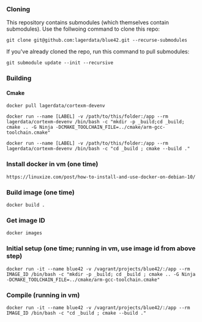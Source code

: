 ### Cloning

This repository contains submodules (which themselves contain submodules). Use the follwoing command to clone this repo:

    git clone git@github.com:lagerdata/blue42.git --recurse-submodules

If you've already cloned the repo, run this command to pull submodules:

    git submodule update --init --recursive


### Building

#### Cmake
	docker pull lagerdata/cortexm-devenv  
	
	docker run --name [LABEL] -v /path/to/this/folder:/app --rm lagerdata/cortexm-devenv /bin/bash -c "mkdir -p _build;cd _build; cmake .. -G Ninja -DCMAKE_TOOLCHAIN_FILE=../cmake/arm-gcc-toolchain.cmake"  

	docker run --name [LABEL] -v /path/to/this/folder:/app --rm lagerdata/cortexm-devenv /bin/bash -c "cd _build ; cmake --build ."



### Install docker in vm (one time)
    https://linuxize.com/post/how-to-install-and-use-docker-on-debian-10/

### Build image (one time)
    docker build .

### Get image ID
    docker images

### Initial setup (one time; running in vm, use image id from above step)
    docker run -it --name blue42 -v /vagrant/projects/blue42/:/app --rm IMAGE_ID /bin/bash -c "mkdir -p _build; cd _build ; cmake .. -G Ninja -DCMAKE_TOOLCHAIN_FILE=../cmake/arm-gcc-toolchain.cmake"

### Compile (running in vm)
    docker run -it --name blue42 -v /vagrant/projects/blue42/:/app --rm IMAGE_ID /bin/bash -c "cd _build ; cmake --build ."
